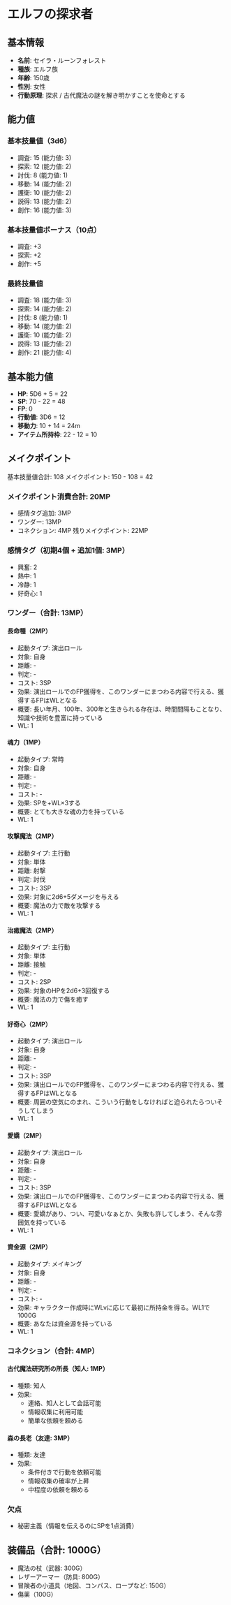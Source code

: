 # エルフの探求者

## 基本情報
- **名前**: セイラ・ルーンフォレスト
- **種族**: エルフ族
- **年齢**: 150歳
- **性別**: 女性
- **行動原理**: 探求 / 古代魔法の謎を解き明かすことを使命とする

## 能力値
### 基本技量値（3d6）
- 調査: 15 (能力値: 3)
- 探索: 12 (能力値: 2)
- 討伐: 8 (能力値: 1)
- 移動: 14 (能力値: 2)
- 護衛: 10 (能力値: 2)
- 説得: 13 (能力値: 2)
- 創作: 16 (能力値: 3)

### 基本技量値ボーナス（10点）
- 調査: +3
- 探索: +2
- 創作: +5

### 最終技量値
- 調査: 18 (能力値: 3)
- 探索: 14 (能力値: 2)
- 討伐: 8 (能力値: 1)
- 移動: 14 (能力値: 2)
- 護衛: 10 (能力値: 2)
- 説得: 13 (能力値: 2)
- 創作: 21 (能力値: 4)

## 基本能力値
- **HP**: 5D6 + 5 = 22
- **SP**: 70 - 22 = 48
- **FP**: 0
- **行動値**: 3D6 = 12
- **移動力**: 10 + 14 = 24m
- **アイテム所持枠**: 22 - 12 = 10

## メイクポイント
基本技量値合計: 108
メイクポイント: 150 - 108 = 42

### メイクポイント消費合計: 20MP
- 感情タグ追加: 3MP
- ワンダー: 13MP
- コネクション: 4MP
残りメイクポイント: 22MP

### 感情タグ（初期4個 + 追加1個: 3MP）
- 興奮: 2
- 熱中: 1
- 冷静: 1
- 好奇心: 1

### ワンダー（合計: 13MP）
#### 長命種（2MP）
- 起動タイプ: 演出ロール
- 対象: 自身
- 距離: -
- 判定: -
- コスト: 3SP
- 効果: 演出ロールでのFP獲得を、このワンダーにまつわる内容で行える、獲得するFPはWLとなる
- 概要: 長い年月、100年、300年と生きられる存在は、時間間隔もことなり、知識や技術を豊富に持っている
- WL: 1

#### 魂力（1MP）
- 起動タイプ: 常時
- 対象: 自身
- 距離: -
- 判定: -
- コスト: -
- 効果: SPを+WL×3する
- 概要: とても大きな魂の力を持っている
- WL: 1

#### 攻撃魔法（2MP）
- 起動タイプ: 主行動
- 対象: 単体
- 距離: 射撃
- 判定: 討伐
- コスト: 3SP
- 効果: 対象に2d6+5ダメージを与える
- 概要: 魔法の力で敵を攻撃する
- WL: 1

#### 治癒魔法（2MP）
- 起動タイプ: 主行動
- 対象: 単体
- 距離: 接触
- 判定: -
- コスト: 2SP
- 効果: 対象のHPを2d6+3回復する
- 概要: 魔法の力で傷を癒す
- WL: 1

#### 好奇心（2MP）
- 起動タイプ: 演出ロール
- 対象: 自身
- 距離: -
- 判定: -
- コスト: 3SP
- 効果: 演出ロールでのFP獲得を、このワンダーにまつわる内容で行える、獲得するFPはWLとなる
- 概要: 周囲の空気にのまれ、こういう行動をしなければと迫られたらついそうしてしまう
- WL: 1

#### 愛嬌（2MP）
- 起動タイプ: 演出ロール
- 対象: 自身
- 距離: -
- 判定: -
- コスト: 3SP
- 効果: 演出ロールでのFP獲得を、このワンダーにまつわる内容で行える、獲得するFPはWLとなる
- 概要: 愛嬌があり、つい、可愛いなぁとか、失敗も許してしまう、そんな雰囲気を持っている
- WL: 1

#### 資金源（2MP）
- 起動タイプ: メイキング
- 対象: 自身
- 距離: -
- 判定: -
- コスト: -
- 効果: キャラクター作成時にWLvに応じて最初に所持金を得る。WL1で1000G
- 概要: あなたは資金源を持っている
- WL: 1

### コネクション（合計: 4MP）
#### 古代魔法研究所の所長（知人: 1MP）
- 種類: 知人
- 効果:
  - 連絡、知人として会話可能
  - 情報収集に利用可能
  - 簡単な依頼を頼める

#### 森の長老（友達: 3MP）
- 種類: 友達
- 効果:
  - 条件付きで行動を依頼可能
  - 情報収集の確率が上昇
  - 中程度の依頼を頼める

### 欠点
- 秘密主義（情報を伝えるのにSPを1点消費）

## 装備品（合計: 1000G）
- 魔法の杖（武器: 300G）
- レザーアーマー（防具: 800G）
- 冒険者の小道具（地図、コンパス、ロープなど: 150G）
- 傷薬（100G）    